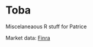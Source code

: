 # Toba
Miscelaneaous R stuff for Patrice

Market data: [Finra](http://finra-markets.morningstar.com/MarketData/Default.jsp)
